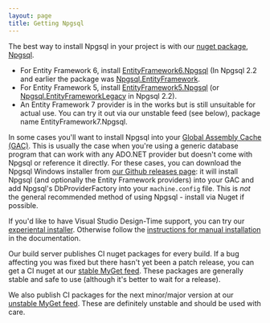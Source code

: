 ```yaml
---
layout: page
title: Getting Npgsql
---
```

The best way to install Npgsql in your project is with our <a href="https://www.nuget.org/packages/Npgsql/">nuget package, Npgsql</a>.

- For Entity Framework 6, install <a href="https://www.nuget.org/packages/EntityFramework6.Npgsql/">EntityFramework6.Npgsql</a>
(In Npgsql 2.2 and earlier the package was <a href="https://www.nuget.org/packages/Npgsql.EntityFramework/">Npgsql.EntityFramework</a>.
- For Entity Framework 5, install <a href="https://www.nuget.org/packages/EntityFramework5.Npgsql/">EntityFramework5.Npgsql</a>
(or <a href="https://www.nuget.org/packages/Npgsql.EntityFrameworkLegacy/">Npgsql.EntityFrameworkLegacy</a> in Npgsql 2.2).
- An Entity Framework 7 provider is in the works but is still unsuitable for actual use. You can try it out via our unstable
feed (see below), package name EntityFramework7.Npgsql.

In some cases you'll want to install Npgsql into your
[Global Assembly Cache (GAC)](https://msdn.microsoft.com/en-us/library/yf1d93sz%28v=vs.110%29.aspx?f=255&MSPPError=-2147217396).
This is usually the case when you're using a generic database program that can work with any ADO.NET provider but doesn't come
with Npgsql or reference it directly. For these cases, you can download the Npgsql Windows installer from
[our Github releases page](https://github.com/npgsql/npgsql/releases): it will install Npgsql (and optionally the Entity Framework
providers) into your GAC and add Npgsql's DbProviderFactory into your `machine.config` file.
This is *not* the general recommended method of using Npgsql - install via Nuget if possible.

If you'd like to have Visual Studio Design-Time support, you can try our <a href="">experiental installer</a>.
Otherwise follow the <a href="doc/ddex.html">instructions for manual installation</a> in the documentation.

Our build server publishes CI nuget packages for every build. If a bug affecting you was fixed but there hasn't yet been a patch release,
you can get a CI nuget at our [stable MyGet feed](https://www.myget.org/gallery/npgsql). These packages are generally stable and
safe to use (although it's better to wait for a release).

We also publish CI packages for the next minor/major version at our [unstable MyGet feed](https://www.myget.org/gallery/npgsql-unstable).
These are definitely unstable and should be used with care.
